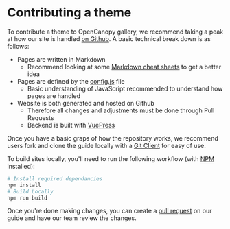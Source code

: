 # Contributing a theme

To contribute a theme to OpenCanopy gallery, we recommend taking a peak at how our site is handled [on Github](https://github.com/dortania/OpenCanopy-Gallery). A basic technical break down is as follows:

* Pages are written in Markdown
  * Recommend looking at some [Markdown cheat sheets](https://guides.github.com/pdfs/markdown-cheatsheet-online.pdf) to get a better idea
* Pages are defined by the [config.js](https://github.com/dortania/OpenCanopy-Gallery/blob/main/.vuepress/config.js) file
  * Basic understanding of JavaScript recommended to understand how pages are handled
* Website is both generated and hosted on Github
  * Therefore all changes and adjustments must be done through Pull Requests
  * Backend is built with [VuePress](https://vuepress.vuejs.org)

Once you have a basic graps of how the repository works, we recommend users fork and clone the guide locally with a [Git Client](https://desktop.github.com) for easy of use.

To build sites locally, you'll need to run the following workflow (with [NPM](https://www.npmjs.com) installed):

```sh
# Install required dependancies
npm install
# Build Locally
npm run build
```

Once you're done making changes, you can create a [pull request](https://docs.github.com/en/github/collaborating-with-issues-and-pull-requests/proposing-changes-to-your-work-with-pull-requests/creating-a-pull-request-from-a-fork) on our guide and have our team review the changes.